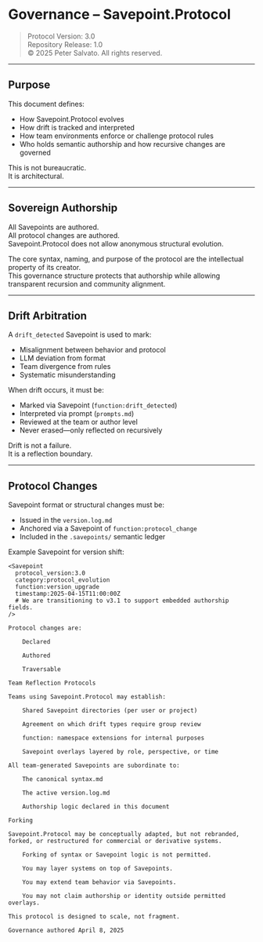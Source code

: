 # Governance – Savepoint.Protocol

> Protocol Version: 3.0  
> Repository Release: 1.0  
> © 2025 Peter Salvato. All rights reserved.

---

## Purpose

This document defines:

- How Savepoint.Protocol evolves
- How drift is tracked and interpreted
- How team environments enforce or challenge protocol rules
- Who holds semantic authorship and how recursive changes are governed

This is not bureaucratic.  
It is architectural.

---

## Sovereign Authorship

All Savepoints are authored.  
All protocol changes are authored.  
Savepoint.Protocol does not allow anonymous structural evolution.

The core syntax, naming, and purpose of the protocol are the intellectual property of its creator.  
This governance structure protects that authorship while allowing transparent recursion and community alignment.

---

## Drift Arbitration

A `drift_detected` Savepoint is used to mark:
- Misalignment between behavior and protocol
- LLM deviation from format
- Team divergence from rules
- Systematic misunderstanding

When drift occurs, it must be:
- Marked via Savepoint (`function:drift_detected`)
- Interpreted via prompt (`prompts.md`)
- Reviewed at the team or author level
- Never erased—only reflected on recursively

Drift is not a failure.  
It is a reflection boundary.

---

## Protocol Changes

Savepoint format or structural changes must be:

- Issued in the `version.log.md`
- Anchored via a Savepoint of `function:protocol_change`
- Included in the `.savepoints/` semantic ledger

Example Savepoint for version shift:

```plaintext
<Savepoint
  protocol_version:3.0
  category:protocol_evolution
  function:version_upgrade
  timestamp:2025-04-15T11:00:00Z
  # We are transitioning to v3.1 to support embedded authorship fields.
/>

Protocol changes are:

    Declared

    Authored

    Traversable

Team Reflection Protocols

Teams using Savepoint.Protocol may establish:

    Shared Savepoint directories (per user or project)

    Agreement on which drift types require group review

    function: namespace extensions for internal purposes

    Savepoint overlays layered by role, perspective, or time

All team-generated Savepoints are subordinate to:

    The canonical syntax.md

    The active version.log.md

    Authorship logic declared in this document

Forking

Savepoint.Protocol may be conceptually adapted, but not rebranded, forked, or restructured for commercial or derivative systems.

    Forking of syntax or Savepoint logic is not permitted.

    You may layer systems on top of Savepoints.

    You may extend team behavior via Savepoints.

    You may not claim authorship or identity outside permitted overlays.

This protocol is designed to scale, not fragment.

Governance authored April 8, 2025